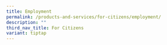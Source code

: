 ```yaml
---
title: Employment
permalink: /products-and-services/for-citizens/employment/
description: ""
third_nav_title: For Citizens
variant: tiptap
---
```

